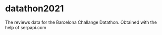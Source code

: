 # datathon2021
The reviews data for the Barcelona Challange Datathon. Obtained with the help of serpapi.com
